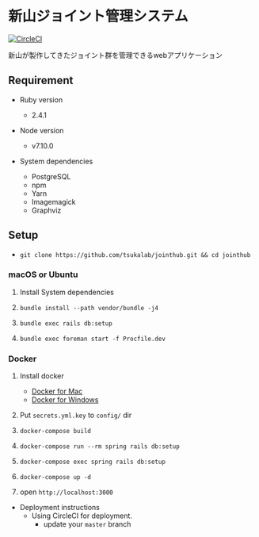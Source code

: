 # 新山ジョイント管理システム
[![CircleCI](https://circleci.com/gh/tsukalab/jointhub.svg?style=svg&circle-token=fa1c20929f104bba0c307da6d5296ee3203a2293)](https://circleci.com/gh/tsukalab/jointhub)

新山が製作してきたジョイント群を管理できるwebアプリケーション

## Requirement
* Ruby version
  * 2.4.1
    
* Node version
  * v7.10.0

* System dependencies
  * PostgreSQL
  * npm
  * Yarn
  * Imagemagick
  * Graphviz

## Setup

* `git clone https://github.com/tsukalab/jointhub.git && cd jointhub`

### macOS or Ubuntu

1. Install System dependencies

2. `bundle install --path vendor/bundle -j4`

3. `bundle exec rails db:setup`

4. `bundle exec foreman start -f Procfile.dev`


### Docker

1. Install docker
    - [Docker for Mac](https://download.docker.com/mac/stable/Docker.dmg)
    - [Docker for Windows](https://download.docker.com/win/stable/InstallDocker.msi)

2. Put `secrets.yml.key` to `config/` dir

3.  `docker-compose build`

4. `docker-compose run --rm spring rails db:setup`

5. `docker-compose exec spring rails db:setup`

6. `docker-compose up -d`

7. open `http://localhost:3000`


* Deployment instructions
    * Using CircleCI for deployment.
        * update your `master` branch
